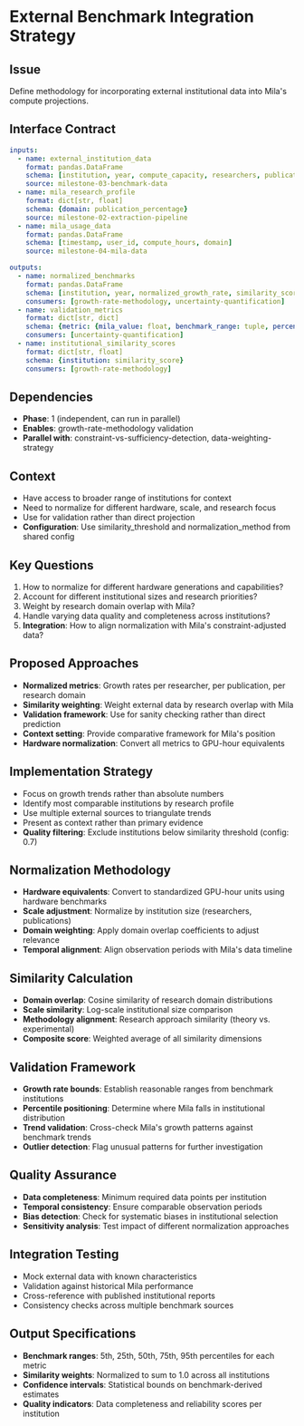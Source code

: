 # External Benchmark Integration Strategy

## Issue
Define methodology for incorporating external institutional data into Mila's compute projections.

## Interface Contract
```yaml
inputs:
  - name: external_institution_data
    format: pandas.DataFrame
    schema: [institution, year, compute_capacity, researchers, publications, domains]
    source: milestone-03-benchmark-data
  - name: mila_research_profile
    format: dict[str, float]
    schema: {domain: publication_percentage}
    source: milestone-02-extraction-pipeline
  - name: mila_usage_data
    format: pandas.DataFrame
    schema: [timestamp, user_id, compute_hours, domain]
    source: milestone-04-mila-data

outputs:
  - name: normalized_benchmarks
    format: pandas.DataFrame
    schema: [institution, year, normalized_growth_rate, similarity_score, weight]
    consumers: [growth-rate-methodology, uncertainty-quantification]
  - name: validation_metrics
    format: dict[str, dict]
    schema: {metric: {mila_value: float, benchmark_range: tuple, percentile: float}}
    consumers: [uncertainty-quantification]
  - name: institutional_similarity_scores
    format: dict[str, float]
    schema: {institution: similarity_score}
    consumers: [growth-rate-methodology]
```

## Dependencies
- **Phase**: 1 (independent, can run in parallel)
- **Enables**: growth-rate-methodology validation
- **Parallel with**: constraint-vs-sufficiency-detection, data-weighting-strategy

## Context
- Have access to broader range of institutions for context
- Need to normalize for different hardware, scale, and research focus
- Use for validation rather than direct projection
- **Configuration**: Use similarity_threshold and normalization_method from shared config

## Key Questions
1. How to normalize for different hardware generations and capabilities?
2. Account for different institutional sizes and research priorities?
3. Weight by research domain overlap with Mila?
4. Handle varying data quality and completeness across institutions?
5. **Integration**: How to align normalization with Mila's constraint-adjusted data?

## Proposed Approaches
- **Normalized metrics**: Growth rates per researcher, per publication, per research domain
- **Similarity weighting**: Weight external data by research overlap with Mila
- **Validation framework**: Use for sanity checking rather than direct prediction
- **Context setting**: Provide comparative framework for Mila's position
- **Hardware normalization**: Convert all metrics to GPU-hour equivalents

## Implementation Strategy
- Focus on growth trends rather than absolute numbers
- Identify most comparable institutions by research profile
- Use multiple external sources to triangulate trends
- Present as context rather than primary evidence
- **Quality filtering**: Exclude institutions below similarity threshold (config: 0.7)

## Normalization Methodology
- **Hardware equivalents**: Convert to standardized GPU-hour units using hardware benchmarks
- **Scale adjustment**: Normalize by institution size (researchers, publications)
- **Domain weighting**: Apply domain overlap coefficients to adjust relevance
- **Temporal alignment**: Align observation periods with Mila's data timeline

## Similarity Calculation
- **Domain overlap**: Cosine similarity of research domain distributions
- **Scale similarity**: Log-scale institutional size comparison
- **Methodology alignment**: Research approach similarity (theory vs. experimental)
- **Composite score**: Weighted average of all similarity dimensions

## Validation Framework
- **Growth rate bounds**: Establish reasonable ranges from benchmark institutions
- **Percentile positioning**: Determine where Mila falls in institutional distribution
- **Trend validation**: Cross-check Mila's growth patterns against benchmark trends
- **Outlier detection**: Flag unusual patterns for further investigation

## Quality Assurance
- **Data completeness**: Minimum required data points per institution
- **Temporal consistency**: Ensure comparable observation periods
- **Bias detection**: Check for systematic biases in institutional selection
- **Sensitivity analysis**: Test impact of different normalization approaches

## Integration Testing
- Mock external data with known characteristics
- Validation against historical Mila performance
- Cross-reference with published institutional reports
- Consistency checks across multiple benchmark sources

## Output Specifications
- **Benchmark ranges**: 5th, 25th, 50th, 75th, 95th percentiles for each metric
- **Similarity weights**: Normalized to sum to 1.0 across all institutions
- **Confidence intervals**: Statistical bounds on benchmark-derived estimates
- **Quality indicators**: Data completeness and reliability scores per institution
